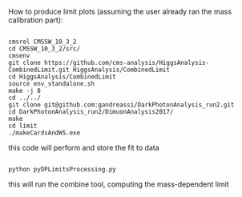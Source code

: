 How to produce limit plots (assuming the user already ran the mass calibration part):

<pre><code>
cmsrel CMSSW_10_3_2
cd CMSSW_10_3_2/src/
cmsenv
git clone https://github.com/cms-analysis/HiggsAnalysis-CombinedLimit.git HiggsAnalysis/CombinedLimit
cd HiggsAnalysis/CombinedLimit
source env_standalone.sh 
make -j 8
cd ../../
git clone git@github.com:gandreassi/DarkPhotonAnalysis_run2.git
cd DarkPhotonAnalysis_run2/DimuonAnalysis2017/
make
cd limit
./makeCardsAndWS.exe 
</code></pre>
this code will perform and store the fit to data

<pre><code>
python pyDPLimitsProcessing.py <year>
</code></pre>

this will run the combine tool, computing the mass-dependent limit
